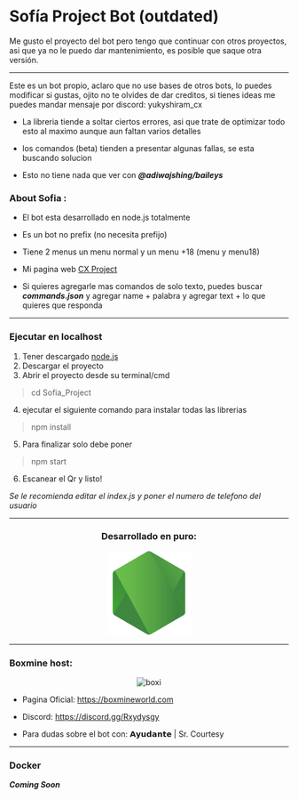 # Sofía Project Bot (outdated)

Me gusto el proyecto del bot pero tengo que continuar con otros proyectos, asi que ya no le puedo dar mantenimiento, es posible que saque otra versión.

---
Este es un bot propio, aclaro que no use bases de otros bots, lo puedes modificar si gustas, ojito no te olvides de dar creditos, si tienes ideas me puedes mandar mensaje por discord: yukyshiram_cx

- La libreria tiende a soltar ciertos errores, asi que trate de optimizar todo esto al maximo aunque aun faltan varios detalles

- los comandos (beta) tienden a presentar algunas fallas, se esta buscando solucion

- Esto no tiene nada que ver con ***@adiwajshing/baileys***

### About Sofia :

- El bot esta desarrollado en node.js totalmente

- Es un bot no prefix (no necesita prefijo)

- Tiene 2 menus un menu normal y un menu +18 (menu y menu18)

- Mi pagina web [CX Project](https://jesscx.boxmineworld.com/)

- Si quieres agregarle mas comandos de solo texto, puedes buscar ***commands.json*** y agregar name + palabra y agregar text + lo que quieres que responda

---
### Ejecutar en localhost
1. Tener descargado [node.js](https://nodejs.org/es/download)
2. Descargar el proyecto
3. Abrir el proyecto desde su terminal/cmd
> cd Sofia_Project
4. ejecutar el siguiente comando para instalar todas las librerias
> npm install
5. Para finalizar solo debe poner 
> npm start
6. Escanear el Qr y listo!

_Se le recomienda editar el index.js y poner el numero de telefono del usuario_

---
<div align="center">
    <h3>Desarrollado en puro:</h3>
    <img src="https://raw.githubusercontent.com/devicons/devicon/1119b9f84c0290e0f0b38982099a2bd027a48bf1/icons/nodejs/nodejs-original.svg" title="Node.JS" alt="Node" width="150" height="150"/>
</div>

---

### Boxmine host:

<div align="center">
    <img src="https://github.com/Yukyshiram/recursos_CDA/blob/main/boxmine.png" title="Boxmine" alt="boxi" width="250" height="250"/>
</div>

- Pagina Oficial: https://boxmineworld.com

- Discord: https://discord.gg/Rxydysgy
  
- Para dudas sobre el bot con: 𝗔𝘆𝘂𝗱𝗮𝗻𝘁𝗲 | Sr. Courtesy

---

### Docker

***Coming Soon***
